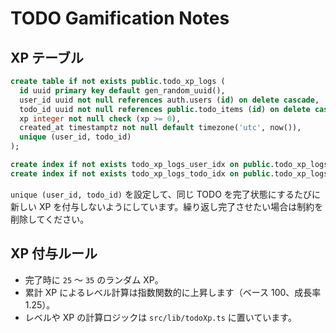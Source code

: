 # TODO Gamification Notes

## XP テーブル

```sql
create table if not exists public.todo_xp_logs (
  id uuid primary key default gen_random_uuid(),
  user_id uuid not null references auth.users (id) on delete cascade,
  todo_id uuid not null references public.todo_items (id) on delete cascade,
  xp integer not null check (xp >= 0),
  created_at timestamptz not null default timezone('utc', now()),
  unique (user_id, todo_id)
);

create index if not exists todo_xp_logs_user_idx on public.todo_xp_logs (user_id);
create index if not exists todo_xp_logs_todo_idx on public.todo_xp_logs (todo_id);
```

`unique (user_id, todo_id)` を設定して、同じ TODO を完了状態にするたびに新しい XP を付与しないようにしています。繰り返し完了させたい場合は制約を削除してください。

## XP 付与ルール

- 完了時に `25` 〜 `35` のランダム XP。
- 累計 XP によるレベル計算は指数関数的に上昇します（ベース 100、成長率 1.25）。
- レベルや XP の計算ロジックは `src/lib/todoXp.ts` に置いています。
